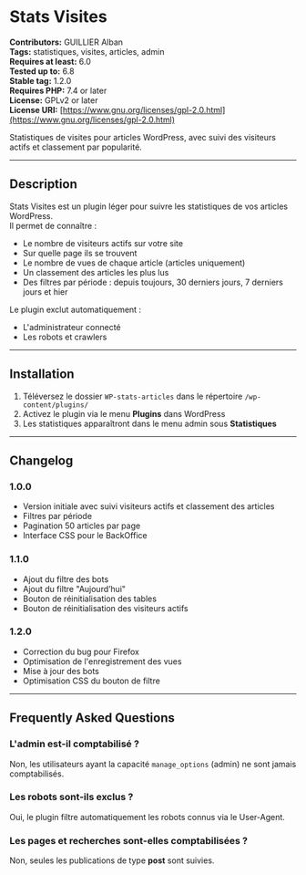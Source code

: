 # Stats Visites

**Contributors:** GUILLIER Alban  
**Tags:** statistiques, visites, articles, admin  
**Requires at least:** 6.0  
**Tested up to:** 6.8  
**Stable tag:** 1.2.0  
**Requires PHP:** 7.4 or later  
**License:** GPLv2 or later  
**License URI:** [https://www.gnu.org/licenses/gpl-2.0.html](https://www.gnu.org/licenses/gpl-2.0.html)  

Statistiques de visites pour articles WordPress, avec suivi des visiteurs actifs et classement par popularité.

---

## Description

Stats Visites est un plugin léger pour suivre les statistiques de vos articles WordPress.  
Il permet de connaître :  
- Le nombre de visiteurs actifs sur votre site  
- Sur quelle page ils se trouvent  
- Le nombre de vues de chaque article (articles uniquement)  
- Un classement des articles les plus lus  
- Des filtres par période : depuis toujours, 30 derniers jours, 7 derniers jours et hier  

Le plugin exclut automatiquement :  
- L'administrateur connecté  
- Les robots et crawlers  

---

## Installation

1. Téléversez le dossier `WP-stats-articles` dans le répertoire `/wp-content/plugins/`  
2. Activez le plugin via le menu **Plugins** dans WordPress  
3. Les statistiques apparaîtront dans le menu admin sous **Statistiques**  

---

## Changelog

### 1.0.0
- Version initiale avec suivi visiteurs actifs et classement des articles  
- Filtres par période  
- Pagination 50 articles par page  
- Interface CSS pour le BackOffice  

### 1.1.0
- Ajout du filtre des bots  
- Ajout du filtre "Aujourd’hui"  
- Bouton de réinitialisation des tables  
- Bouton de réinitialisation des visiteurs actifs

### 1.2.0
- Correction du bug pour Firefox
- Optimisation de l'enregistrement des vues
- Mise à jour des bots
- Optimisation CSS du bouton de filtre

---

## Frequently Asked Questions

### L'admin est-il comptabilisé ?
Non, les utilisateurs ayant la capacité `manage_options` (admin) ne sont jamais comptabilisés.

### Les robots sont-ils exclus ?
Oui, le plugin filtre automatiquement les robots connus via le User-Agent.

### Les pages et recherches sont-elles comptabilisées ?
Non, seules les publications de type **post** sont suivies.
